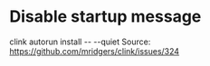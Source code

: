 # Disable startup message
clink autorun install -- --quiet
Source: https://github.com/mridgers/clink/issues/324
